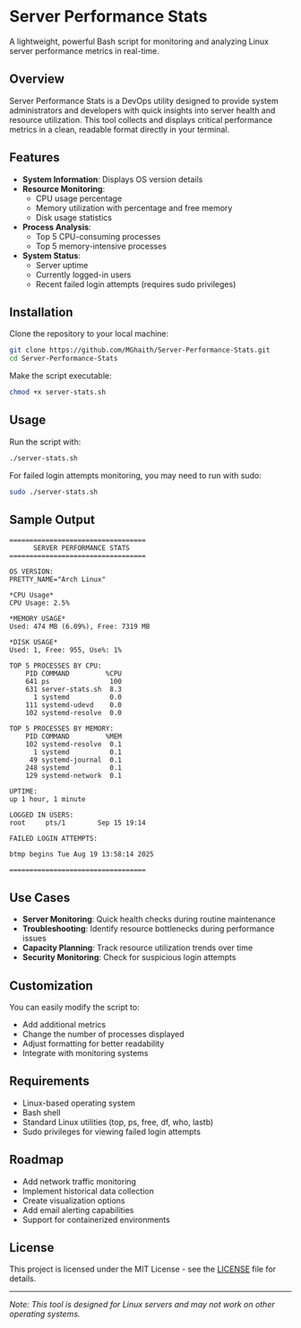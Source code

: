 # Server Performance Stats

A lightweight, powerful Bash script for monitoring and analyzing Linux server performance metrics in real-time.

## Overview

Server Performance Stats is a DevOps utility designed to provide system administrators and developers with quick insights into server health and resource utilization. This tool collects and displays critical performance metrics in a clean, readable format directly in your terminal.

## Features

- **System Information**: Displays OS version details
- **Resource Monitoring**:
  - CPU usage percentage
  - Memory utilization with percentage and free memory
  - Disk usage statistics
- **Process Analysis**:
  - Top 5 CPU-consuming processes
  - Top 5 memory-intensive processes
- **System Status**:
  - Server uptime
  - Currently logged-in users
  - Recent failed login attempts (requires sudo privileges)

## Installation

Clone the repository to your local machine:

```bash
git clone https://github.com/MGhaith/Server-Performance-Stats.git
cd Server-Performance-Stats
```

Make the script executable:

```bash
chmod +x server-stats.sh
```

## Usage

Run the script with:

```bash
./server-stats.sh
```

For failed login attempts monitoring, you may need to run with sudo:

```bash
sudo ./server-stats.sh
```

## Sample Output
```
==================================
      SERVER PERFORMANCE STATS    
==================================

OS VERSION:
PRETTY_NAME="Arch Linux"

*CPU Usage*
CPU Usage: 2.5%

*MEMORY USAGE*
Used: 474 MB (6.09%), Free: 7319 MB

*DISK USAGE*
Used: 1, Free: 955, Use%: 1%

TOP 5 PROCESSES BY CPU:
    PID COMMAND         %CPU
    641 ps               100
    631 server-stats.sh  8.3
      1 systemd          0.0
    111 systemd-udevd    0.0
    102 systemd-resolve  0.0

TOP 5 PROCESSES BY MEMORY:
    PID COMMAND         %MEM
    102 systemd-resolve  0.1
      1 systemd          0.1
     49 systemd-journal  0.1
    248 systemd          0.1
    129 systemd-network  0.1

UPTIME:
up 1 hour, 1 minute

LOGGED IN USERS:
root     pts/1        Sep 15 19:14

FAILED LOGIN ATTEMPTS:

btmp begins Tue Aug 19 13:58:14 2025

==================================
```

## Use Cases

- **Server Monitoring**: Quick health checks during routine maintenance
- **Troubleshooting**: Identify resource bottlenecks during performance issues
- **Capacity Planning**: Track resource utilization trends over time
- **Security Monitoring**: Check for suspicious login attempts

## Customization

You can easily modify the script to:
- Add additional metrics
- Change the number of processes displayed
- Adjust formatting for better readability
- Integrate with monitoring systems

## Requirements

- Linux-based operating system
- Bash shell
- Standard Linux utilities (top, ps, free, df, who, lastb)
- Sudo privileges for viewing failed login attempts

## Roadmap

- Add network traffic monitoring
- Implement historical data collection
- Create visualization options
- Add email alerting capabilities
- Support for containerized environments

## License

This project is licensed under the MIT License - see the [LICENSE](https://github.com/MGhaith/Server-Performance-Stats/blob/main/LICENSE) file for details.

---

*Note: This tool is designed for Linux servers and may not work on other operating systems.*